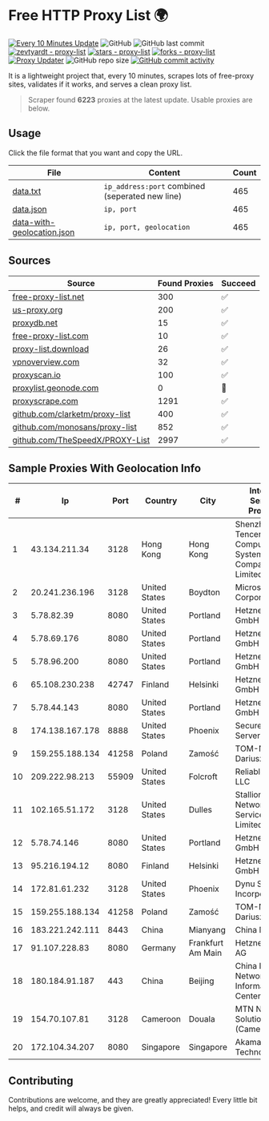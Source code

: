 
# Free HTTP Proxy List 🌍

[![Every 10 Minutes Update](https://github.com/mertguvencli/http-proxy-list/actions/workflows/main.yml/badge.svg?branch=main)](https://github.com/mertguvencli/http-proxy-list/actions/workflows/main.yml)
![GitHub](https://img.shields.io/github/license/mertguvencli/http-proxy-list)
![GitHub last commit](https://img.shields.io/github/last-commit/mertguvencli/http-proxy-list)
[![zevtyardt - proxy-list](https://img.shields.io/static/v1?label=zevtyardt&message=proxy-list&color=blue&logo=github)](https://github.com/zevtyardt/proxy-list "Go to GitHub repo")
[![stars - proxy-list](https://img.shields.io/github/stars/zevtyardt/proxy-list?style=social)](https://github.com/zevtyardt/proxy-list)
[![forks - proxy-list](https://img.shields.io/github/forks/zevtyardt/proxy-list?style=social)](https://github.com/zevtyardt/proxy-list)
[![Proxy Updater](https://github.com/zevtyardt/proxy-list/workflows/Proxy%20Updater/badge.svg)](https://github.com/zevtyardt/proxy-list/actions?query=workflow:"Proxy+Updater")
![GitHub repo size](https://img.shields.io/github/repo-size/zevtyardt/proxy-list)
[![GitHub commit activity](https://img.shields.io/github/commit-activity/m/zevtyardt/proxy-list?logo=commits)](https://github.com/zevtyardt/proxy-list/commits/main)

It is a lightweight project that, every 10 minutes, scrapes lots of free-proxy sites, validates if it works, and serves a clean proxy list.

> Scraper found **6223** proxies at the latest update. Usable proxies are below.

## Usage

Click the file format that you want and copy the URL.

|File|Content|Count|
|----|-------|-----|
|[data.txt](https://raw.githubusercontent.com/mertguvencli/http-proxy-list/main/proxy-list/data.txt)|`ip_address:port` combined (seperated new line)|465|
|[data.json](https://raw.githubusercontent.com/mertguvencli/http-proxy-list/main/proxy-list/data.json)|`ip, port`|465|
|[data-with-geolocation.json](https://raw.githubusercontent.com/mertguvencli/http-proxy-list/main/proxy-list/data-with-geolocation.json)|`ip, port, geolocation`|465|

## Sources

|Source|Found Proxies|Succeed|
|------|-------------|-------|
|[free-proxy-list.net](https://free-proxy-list.net)|300|✅|
|[us-proxy.org](https://www.us-proxy.org)|200|✅|
|[proxydb.net](http://proxydb.net)|15|✅|
|[free-proxy-list.com](https://free-proxy-list.com/?page=&port=&type%5B%5D=http&type%5B%5D=https&up_time=0&search=Search)|10|✅|
|[proxy-list.download](https://www.proxy-list.download/HTTP)|26|✅|
|[vpnoverview.com](https://vpnoverview.com/privacy/anonymous-browsing/free-proxy-servers)|32|✅|
|[proxyscan.io](https://www.proxyscan.io)|100|✅|
|[proxylist.geonode.com](https://proxylist.geonode.com/api/proxy-list?limit=300&page=1&sort_by=lastChecked&sort_type=desc&protocols=http,https)|0|🚫|
|[proxyscrape.com](https://api.proxyscrape.com/v2/?request=displayproxies&protocol=http&timeout=10000&country=all&ssl=all&anonymity=all)|1291|✅|
|[github.com/clarketm/proxy-list](https://raw.githubusercontent.com/clarketm/proxy-list/master/proxy-list-raw.txt)|400|✅|
|[github.com/monosans/proxy-list](https://raw.githubusercontent.com/monosans/proxy-list/main/proxies/http.txt)|852|✅|
|[github.com/TheSpeedX/PROXY-List](https://raw.githubusercontent.com/TheSpeedX/PROXY-List/master/http.txt)|2997|✅|


## Sample Proxies With Geolocation Info

|#|Ip|Port|Country|City|Internet Service Provider|
|-|--|----|-------|----|-------------------------|
|1|43.134.211.34|3128|Hong Kong|Hong Kong|Shenzhen Tencent Computer Systems Company Limited|
|2|20.241.236.196|3128|United States|Boydton|Microsoft Corporation|
|3|5.78.82.39|8080|United States|Portland|Hetzner Online GmbH|
|4|5.78.69.176|8080|United States|Portland|Hetzner Online GmbH|
|5|5.78.96.200|8080|United States|Portland|Hetzner Online GmbH|
|6|65.108.230.238|42747|Finland|Helsinki|Hetzner Online GmbH|
|7|5.78.44.143|8080|United States|Portland|Hetzner Online GmbH|
|8|174.138.167.178|8888|United States|Phoenix|Secured Servers LLC|
|9|159.255.188.134|41258|Poland|Zamość|TOM-NET s.c. Dariusz Koper|
|10|209.222.98.213|55909|United States|Folcroft|ReliableSite.Net LLC|
|11|102.165.51.172|3128|United States|Dulles|Stallion Network Services Limited|
|12|5.78.74.146|8080|United States|Portland|Hetzner Online GmbH|
|13|95.216.194.12|8080|Finland|Helsinki|Hetzner Online GmbH|
|14|172.81.61.232|3128|United States|Phoenix|Dynu Systems Incorporated|
|15|159.255.188.134|41258|Poland|Zamość|TOM-NET s.c. Dariusz Koper|
|16|183.221.242.111|8443|China|Mianyang|China Mobile|
|17|91.107.228.83|8080|Germany|Frankfurt Am Main|Hetzner Online AG|
|18|180.184.91.187|443|China|Beijing|China Internet Network Information Center|
|19|154.70.107.81|3128|Cameroon|Douala|MTN Network Solutions (Cameroon)|
|20|172.104.34.207|8080|Singapore|Singapore|Akamai Technologies|



## Contributing

Contributions are welcome, and they are greatly appreciated! Every
little bit helps, and credit will always be given.

